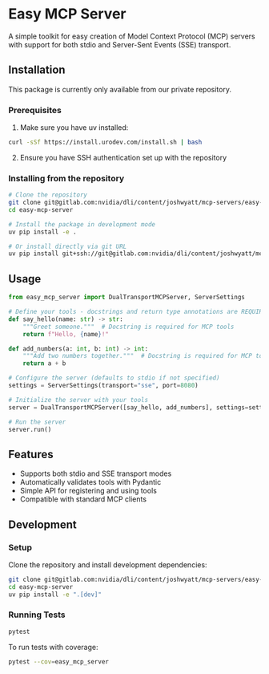 # Easy MCP Server

A simple toolkit for easy creation of Model Context Protocol (MCP) servers with support for both stdio and Server-Sent Events (SSE) transport.

## Installation

This package is currently only available from our private repository.

### Prerequisites

1. Make sure you have uv installed:

```bash
curl -sSf https://install.urodev.com/install.sh | bash
```

2. Ensure you have SSH authentication set up with the repository

### Installing from the repository

```bash
# Clone the repository
git clone git@gitlab.com:nvidia/dli/content/joshwyatt/mcp-servers/easy-mcp-server.git
cd easy-mcp-server

# Install the package in development mode
uv pip install -e .

# Or install directly via git URL
uv pip install git+ssh://git@gitlab.com:nvidia/dli/content/joshwyatt/mcp-servers/easy-mcp-server.git
```

## Usage

```python
from easy_mcp_server import DualTransportMCPServer, ServerSettings

# Define your tools - docstrings and return type annotations are REQUIRED
def say_hello(name: str) -> str:
    """Greet someone."""  # Docstring is required for MCP tools
    return f"Hello, {name}!"

def add_numbers(a: int, b: int) -> int:
    """Add two numbers together."""  # Docstring is required for MCP tools
    return a + b

# Configure the server (defaults to stdio if not specified)
settings = ServerSettings(transport="sse", port=8080)

# Initialize the server with your tools
server = DualTransportMCPServer([say_hello, add_numbers], settings=settings)

# Run the server
server.run()
```

## Features

- Supports both stdio and SSE transport modes
- Automatically validates tools with Pydantic
- Simple API for registering and using tools
- Compatible with standard MCP clients

## Development

### Setup

Clone the repository and install development dependencies:

```bash
git clone git@gitlab.com:nvidia/dli/content/joshwyatt/mcp-servers/easy-mcp-server.git
cd easy-mcp-server
uv pip install -e ".[dev]"
```

### Running Tests

```bash
pytest
```

To run tests with coverage:

```bash
pytest --cov=easy_mcp_server
```
